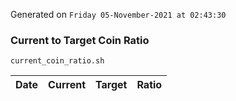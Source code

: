 Generated on `Friday 05-November-2021 at 02:43:30`

### Current to Target Coin Ratio
`current_coin_ratio.sh`

Date|Current|Target|Ratio
---|---|---|---
